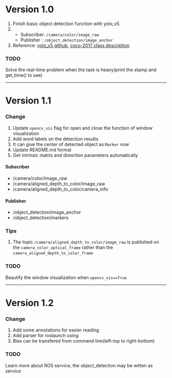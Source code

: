 # Version 1.0
1. Finish basic object detection function with yolo_v5.
2. - Subscriber: ```/camera/color/image_raw```
   - Publisher : ```/object_detection/image_anchor```
3. Reference: [yolo_v5 github](https://github.com/ultralytics/yolov5),
              [coco-2017 class description](https://tech.amikelive.com/node-718/what-object-categories-labels-are-in-coco-dataset/)
### TODO
Solve the real-time problem when the task is heavy(print the stamp and get_time() to see)
***
# Version 1.1
### Change
1. Update ```opencv_vis``` flag for open and close the function of window visualization
2. Add word labels on the detection results
3. It can give the center of detected object as ```Marker``` now
4. Update README.md format   
5. Get intrinsic matrix and distortion parameters automatically
#### Subscriber
* /camera/color/image_raw
* /camera/aligned_depth_to_color/image_raw
* /camera/aligned_depth_to_color/camera_info 
#### Publisher
* /object_detection/image_anchor
* /object_detection/markers
### Tips
1. The topic ```/camera/aligned_depth_to_color/image_raw``` is published on the ```camera_color_optical_frame``` rather than the ```camera_aligned_depth_to_color_frame```
### TODO
Beautify the window visualization when ```opencv_vis==True```
***
# Version 1.2
### Change
1. Add some annotations for easier reading
2. Add parser for roslaunch using
3. Bias can be transfered from command line(left-top to right-bottom)
### TODO
Learn more about ROS service, the object_detection may be witten as service